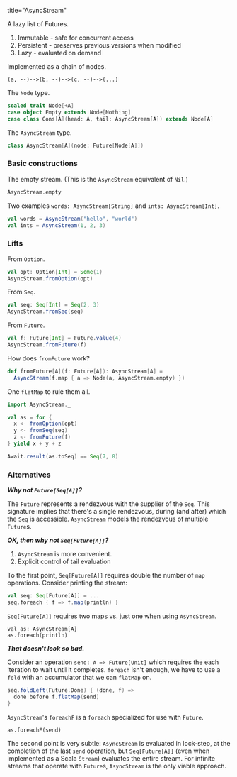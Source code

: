 title="AsyncStream"

A lazy list of Futures.

1. Immutable - safe for concurrent access
2. Persistent - preserves previous versions when modified
2. Lazy - evaluated on demand

Implemented as a chain of nodes.

```
(a, --)-->(b, --)-->(c, --)-->(...)
```

The `Node` type.

```scala
sealed trait Node[+A]
case object Empty extends Node[Nothing]
case class Cons[A](head: A, tail: AsyncStream[A]) extends Node[A]
```

The `AsyncStream` type.

```scala
class AsyncStream[A](node: Future[Node[A]])
```

### Basic constructions

The empty stream. (This is the `AsyncStream` equivalent of `Nil`.)

```scala
AsyncStream.empty
```

Two examples `words: AsyncStream[String]` and `ints: AsyncStream[Int]`.

```scala
val words = AsyncStream("hello", "world")
val ints = AsyncStream(1, 2, 3)
```

### Lifts

From `Option`.

```scala
val opt: Option[Int] = Some(1)
AsyncStream.fromOption(opt)
```

From `Seq`.

```scala
val seq: Seq[Int] = Seq(2, 3)
AsyncStream.fromSeq(seq)
```

From `Future`.

```scala
val f: Future[Int] = Future.value(4)
AsyncStream.fromFuture(f)
```

How does `fromFuture` work?

```scala
def fromFuture[A](f: Future[A]): AsyncStream[A] =
  AsyncStream(f.map { a => Node(a, AsyncStream.empty) })
```

One `flatMap` to rule them all.

```scala
import AsyncStream._

val as = for {
  x <- fromOption(opt)
  y <- fromSeq(seq)
  z <- fromFuture(f)
} yield x + y + z

Await.result(as.toSeq) == Seq(7, 8)
```

### Alternatives
***Why not `Future[Seq[A]]`?***

The `Future` represents a rendezvous with the supplier of the `Seq`. This signature implies that there's a single rendezvous, during (and after) which the `Seq` is accessible. `AsyncStream` models the rendezvous of multiple `Future`s.

***OK, then why not `Seq[Future[A]]`?***

1. `AsyncStream` is more convenient.
2. Explicit control of tail evaluation

To the first point, `Seq[Future[A]]` requires double the number of `map` operations. Consider printing the stream:

```scala
val seq: Seq[Future[A]] = ...
seq.foreach { f => f.map(println) }
```

`Seq[Future[A]]` requires two maps vs. just one when using `AsyncStream`.

```
val as: AsyncStream[A]
as.foreach(println)
```

***That doesn't look so bad.***

Consider an operation `send: A => Future[Unit]` which requires the each iteration to wait until it completes. `foreach` isn't enough, we have to use a `fold` with an accumulator that we can `flatMap` on.

```scala
seq.foldLeft(Future.Done) { (done, f) =>
  done before f.flatMap(send)
}
```

`AsyncStream`'s `foreachF` is a `foreach` specialized for use with `Future`.

```
as.foreachF(send)
```

The second point is very subtle: `AsyncStream` is evaluated in lock-step, at the completion of the last `send` operation, but `Seq[Future[A]]` (even when implemented as a Scala `Stream`) evaluates the entire stream. For infinite streams that operate with `Future`s, `AsyncStream` is the only viable approach.
